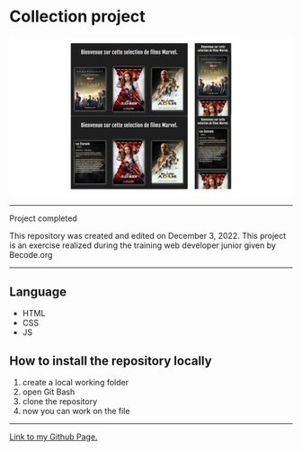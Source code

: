 # Collection project

![](./assets/readme.png)

---

Project completed

This repository was created and edited on December 3, 2022. This project is an exercise realized during the training web developer junior given by Becode.org

---

## Language

- HTML
- CSS
- JS

## How to install the repository locally

1. create a local working folder
2. open Git Bash
3. clone the repository
4. now you can work on the file

---
 [Link to my Github Page.](https://mathildecornelis.github.io/consolidation/)
